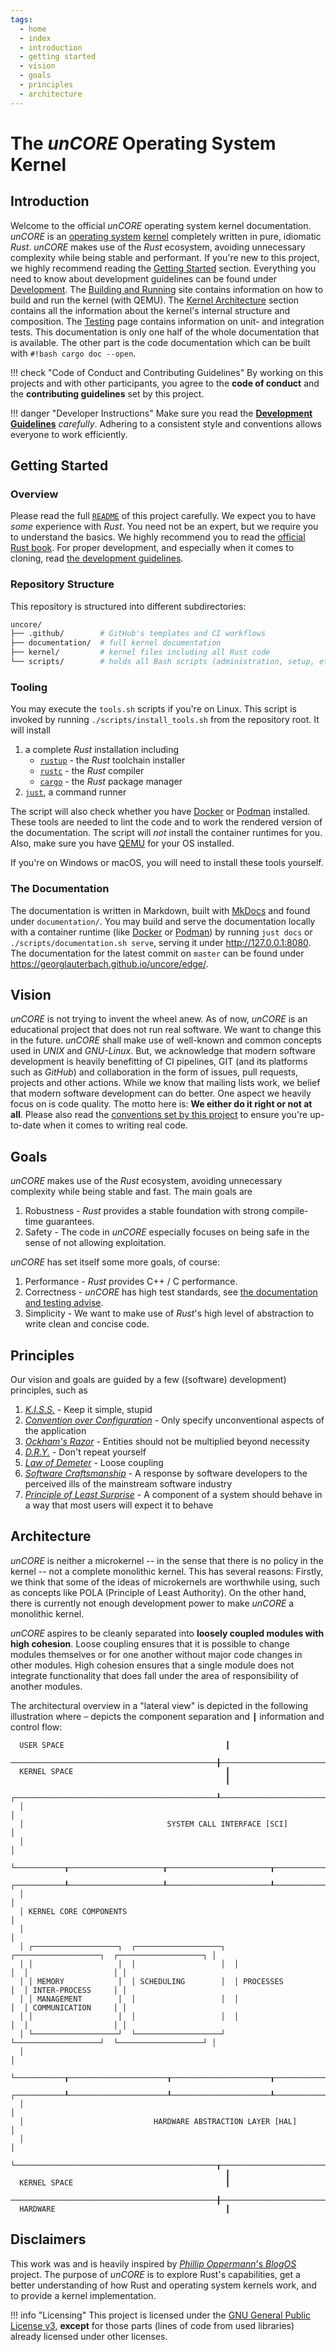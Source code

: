 ```yaml
---
tags:
  - home
  - index
  - introduction
  - getting started
  - vision
  - goals
  - principles
  - architecture
---
```


# The _unCORE_ Operating System Kernel

## Introduction

Welcome to the official _unCORE_ operating system kernel documentation. _unCORE_ is an [operating system] [kernel] completely written in pure, idiomatic _Rust_. _unCORE_ makes use of the _Rust_ ecosystem, avoiding unnecessary complexity while being stable and performant. If you're new to this project, we highly recommend reading the [Getting Started][docs::getting-started] section. Everything you need to know about development guidelines can be found under [Development][docs::development]. The [Building and Running][docs::building-and-running] site contains information on how to build and run the kernel (with QEMU). The [Kernel Architecture][docs::kernel-architecture] section contains all the information about the kernel's internal structure and composition. The [Testing][docs::testing] page contains information on unit- and integration tests. This documentation is only one half of the whole documentation that is available. The other part is the code documentation which can be built with `#!bash cargo doc --open`.

!!! check "Code of Conduct and Contributing Guidelines"
    By working on this projects and with other participants, you agree to the **code of conduct** and the **contributing guidelines** set by this project.

!!! danger "Developer Instructions"
    Make sure you read the [**Development Guidelines**][docs::development] _carefully_. Adhering to a consistent style and conventions allows everyone to work efficiently.

## Getting Started

### Overview

Please read the full [`README`](https://github.com/georglauterbach/uncore/blob/master/README.md) of this project carefully. We expect you to have _some_ experience with _Rust_. You need not be an expert, but we require you to understand the basics. We highly recommend you to read the [official Rust book]. For proper development, and especially when it comes to cloning, read [the development guidelines][docs::development].

### Repository Structure

This repository is structured into different subdirectories:

``` BASH
uncore/
├── .github/        # GitHub's templates and CI workflows
├── documentation/  # full kernel documentation
├── kernel/         # kernel files including all Rust code
└── scripts/        # holds all Bash scripts (administration, setup, etc.)
```

### Tooling

You may execute the `tools.sh` scripts if you're on Linux. This script is invoked by running `./scripts/install_tools.sh` from the repository root. It will install

1. a complete _Rust_ installation including
    - [`rustup`](https://rustup.rs/) - the _Rust_ toolchain installer
    - [`rustc`](https://doc.rust-lang.org/rustc/what-is-rustc.html) - the _Rust_ compiler
    - [`cargo`](https://doc.rust-lang.org/cargo/) - the _Rust_ package manager
2. [`just`](https://github.com/casey/just), a command runner

The script will also check whether you have [Docker] or [Podman] installed. These tools are needed to lint the code and to work the rendered version of the documentation. The script will _not_ install the container runtimes for you. Also, make sure you have [QEMU] for your OS installed.

If you're on Windows or macOS, you will need to install these tools yourself.

### The Documentation

The documentation is written in Markdown, built with [MkDocs] and found under `documentation/`. You may build and serve the documentation locally with a container runtime (like [Docker] or [Podman]) by running `just docs` or `./scripts/documentation.sh serve`, serving it under <http://127.0.0.1:8080>. The documentation for the latest commit on `master` can be found under <https://georglauterbach.github.io/uncore/edge/>.

## Vision

_unCORE_ is not trying to invent the wheel anew. As of now, _unCORE_ is an educational project that does not run real software. We want to change this in the future. _unCORE_ shall make use of well-known and common concepts used in _UNIX_ and _GNU-Linux_. But, we acknowledge that modern software development is heavily benefitting of CI pipelines, GIT (and its platforms such as _GitHub_) and collaboration in the form of issues, pull requests, projects and other actions. While we know that mailing lists work, we belief that modern software development can do better. One aspect we heavily focus on is code quality. The motto here is: **We either do it right or not at all**. Please also read the [conventions set by this project](development.md#miscellaneous) to ensure you're up-to-date when it comes to writing real code.

## Goals

_unCORE_ makes use of the _Rust_ ecosystem, avoiding unnecessary complexity while being stable and fast. The main goals are

1. Robustness - _Rust_ provides a stable foundation with strong compile-time guarantees.
2. Safety - The code in _unCORE_ especially focuses on being safe in the sense of not allowing exploitation.

_unCORE_ has set itself some more goals, of course:

1. Performance - _Rust_ provides C++ / C performance.
2. Correctness - _unCORE_ has high test standards, see [the documentation and testing advise](./development.md#code-documentation-testing).
3. Simplicity - We want to make use of _Rust_'s high level of abstraction to write clean and concise code.

## Principles

Our vision and goals are guided by a few ((software) development) principles, such as

1. _[K.I.S.S.]_ - Keep it simple, stupid
2. _[Convention over Configuration]_ - Only specify unconventional aspects of the application
3. _[Ockham's Razor]_ - Entities should not be multiplied beyond necessity
4. _[D.R.Y.]_ - Don't repeat yourself
5. _[Law of Demeter]_ - Loose coupling
6. _[Software Craftsmanship]_ - A response by software developers to the perceived ills of the mainstream software industry
7. _[Principle of Least Surprise]_ - A component of a system should behave in a way that most users will expect it to behave

## Architecture

_unCORE_ is neither a microkernel -- in the sense that there is no policy in the kernel -- not a complete monolithic kernel. This has several reasons: Firstly, we think that some of the ideas of microkernels are worthwhile using, such as concepts like POLA (Principle of Least Authority). On the other hand, there is currently not enough development power to make _unCORE_ a monolithic kernel.

_unCORE_ aspires to be cleanly separated into **loosely coupled modules with high cohesion**. Loose coupling ensures that it is possible to change modules themselves or for one another without major code changes in other modules. High cohesion ensures that a single module does not integrate functionality that does fall under the area of responsibility of another modules.

The architectural overview in a "lateral view" is depicted in the following illustration where `─` depicts the component separation and `┃` information and control flow:

``` TXT
  USER SPACE                                    ┃
  ──────────────────────────────────────────────╂───────────────────────────────────────────────
  KERNEL SPACE                                  ┃
                                                ┃
  ┌─────────────────────────────────────────────┸──────────────────────────────────────────────┐
  │                                                                                            │
  │                                SYSTEM CALL INTERFACE [SCI]                                 │
  │                                                                                            │
  └───────────┰─────────────────────┰───────────────────────┰──────────────────────┰───────────┘
  ┌───────────┸─────────────────────┸───────────────────────┸──────────────────────┸───────────┐
  │                                                                                            │
  │ KERNEL CORE COMPONENTS                                                                     │
  │                                                                                            │
  │ ┌───────────────────┐  ┌───────────────────┐  ┌───────────────────┐  ┌───────────────────┐ │
  │ │                   │  │                   │  │                   │  │                   │ │
  │ │ MEMORY            │  │ SCHEDULING        │  │ PROCESSES         │  │ INTER-PROCESS     │ │
  │ │ MANAGEMENT        │  │                   │  │                   │  │ COMMUNICATION     │ │
  │ │                   │  │                   │  │                   │  │                   │ │
  │ └───────────────────┘  └───────────────────┘  └───────────────────┘  └───────────────────┘ │
  │                                                                                            │
  └───────────┰──────────────────────┰──────────────────────┰──────────────────────┰───────────┘
  ┌───────────┸──────────────────────┸──────────────────────┸──────────────────────┸───────────┐
  │                                                                                            │
  │                             HARDWARE ABSTRACTION LAYER [HAL]                               │
  │                                                                                            │
  └─────────────────────────────────────────────┰──────────────────────────────────────────────┘
                                                ┃
  KERNEL SPACE                                  ┃
  ──────────────────────────────────────────────╂────────────────────────────────────────────────
  HARDWARE                                      ┃
```

## Disclaimers

This work was and is heavily inspired by [_Phillip Oppermann_'s _BlogOS_][blog-os] project. The purpose of _unCORE_ is to explore Rust's capabilities, get a better understanding of how Rust and operating system kernels work, and to provide a kernel implementation.

!!! info "Licensing"
    This project is licensed under the [GNU General Public License v3], **except** for those parts (lines of code from used libraries) already licensed under other licenses.

[//]: # (Links)

[docs::getting-started]: #getting-started
[docs::development]: ./development.md
[docs::building-and-running]: ./building_and_running.md
[docs::kernel-architecture]: ./architecture/overview.md
[docs::testing]: ./testing.md

[operating system]: https://en.wikipedia.org/wiki/Operating_system
[kernel]: https://en.wikipedia.org/wiki/Kernel_(operating_system)
[official Rust book]: https://doc.rust-lang.org/book/

[MkDocs]: https://www.mkdocs.org/
[Docker]: https://www.docker.com/
[Podman]: https://podman.io/

[QEMU]: https://www.qemu.org/

[K.I.S.S.]: https://en.wikipedia.org/wiki/KISS_principle
[Convention over Configuration]: https://en.wikipedia.org/wiki/Convention_over_configuration
[Ockham's Razor]: https://en.wikipedia.org/wiki/Occam%27s_razor
[D.R.Y.]: https://en.wikipedia.org/wiki/Don%27t_repeat_yourself
[Law of Demeter]: https://en.wikipedia.org/wiki/Law_of_Demeter
[Software Craftsmanship]: https://en.wikipedia.org/wiki/Software_craftsmanship
[Principle of Least Surprise]: https://en.wikipedia.org/wiki/Principle_of_least_astonishment

[blog-os]: https://os.phil-opp.com/
[GNU General Public License v3]: https://www.gnu.org/licenses/gpl-3.0.txt
